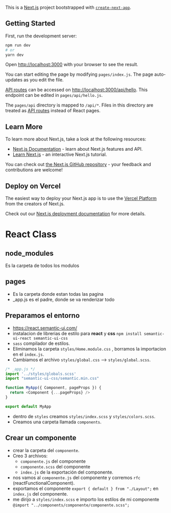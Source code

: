 This is a [Next.js](https://nextjs.org/) project bootstrapped with [`create-next-app`](https://github.com/vercel/next.js/tree/canary/packages/create-next-app).

## Getting Started

First, run the development server:

```bash
npm run dev
# or
yarn dev
```

Open [http://localhost:3000](http://localhost:3000) with your browser to see the result.

You can start editing the page by modifying `pages/index.js`. The page auto-updates as you edit the file.

[API routes](https://nextjs.org/docs/api-routes/introduction) can be accessed on [http://localhost:3000/api/hello](http://localhost:3000/api/hello). This endpoint can be edited in `pages/api/hello.js`.

The `pages/api` directory is mapped to `/api/*`. Files in this directory are treated as [API routes](https://nextjs.org/docs/api-routes/introduction) instead of React pages.

## Learn More

To learn more about Next.js, take a look at the following resources:

- [Next.js Documentation](https://nextjs.org/docs) - learn about Next.js features and API.
- [Learn Next.js](https://nextjs.org/learn) - an interactive Next.js tutorial.

You can check out [the Next.js GitHub repository](https://github.com/vercel/next.js/) - your feedback and contributions are welcome!

## Deploy on Vercel

The easiest way to deploy your Next.js app is to use the [Vercel Platform](https://vercel.com/new?utm_medium=default-template&filter=next.js&utm_source=create-next-app&utm_campaign=create-next-app-readme) from the creators of Next.js.

Check out our [Next.js deployment documentation](https://nextjs.org/docs/deployment) for more details.


# React Class
## node_modules
Es la carpeta de todos los modulos
## pages
- Es la carpeta donde estan todas las pagina
- _app.js es el padre, donde se va renderizar todo

## Preparamos el entorno
- https://react.semantic-ui.com/
- instalacion de librerias de estilo para **react** y **css**  ````npm install semantic-ui-react semantic-ui-css````
- ````sass```` compilador de estilos.
- Eliminamos la carpeta ````styles/Home.module.css```` , borramos la importacion en el ````index.js````.
- Cambiamos el archivo ````styles/global.css```` --> ````styles/global.scss````.
````js
/* _app.js */
import '../styles/globals.scss'
import "semantic-ui-css/semantic.min.css"

function MyApp({ Component, pageProps }) {
  return <Component {...pageProps} />
}

export default MyApp
````
- dentro de ````styles```` creamos ````styles/index.scss```` y ````styles/colors.scss````.
- Creamos una carpeta llamada ````components````.


## Crear un componente
- crear la carpeta del ````componente````.
- Creo 3 archivos:
  - ````componente.js```` del componente
  - ````componente.scss```` del componente
  - ````index.js```` de la exportación del componente.
- nos vamos al ````componente.js```` del componente y corremos ````rfc```` (reactFunctionalComponent).
- exportamos el componente  ````export { default } from "./Layout";```` en ````index.js```` del componente.
- me dirijo a ````styles/index.scss```` e importo los estilos de mi componente ````@import "../components/componente/componente.scss";````